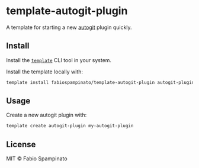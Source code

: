 # template-autogit-plugin

A template for starting a new [autogit](https://github.com/fabiospampinato/autogit) plugin quickly.

## Install

Install the [`template`](https://github.com/fabiospampinato/template) CLI tool in your system.

Install the template locally with:

```sh
template install fabiospampinato/template-autogit-plugin autogit-plugin
```

## Usage

Create a new autogit plugin with:

```sh
template create autogit-plugin my-autogit-plugin
```

## License

MIT © Fabio Spampinato
